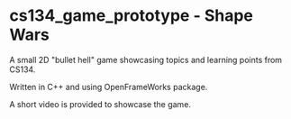 # cs134_game_prototype - Shape Wars
A small 2D "bullet hell" game showcasing topics and learning points from CS134.

Written in C++ and using OpenFrameWorks package.

A short video is provided to showcase the game.
